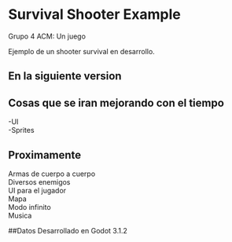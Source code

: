 # Survival Shooter Example
Grupo 4 ACM: Un juego

Ejemplo de un shooter survival en desarrollo.
## En la siguiente version

## Cosas que se iran mejorando con el tiempo
-UI  
-Sprites  


## Proximamente
Armas de cuerpo a cuerpo  
Diversos enemigos  
UI para el jugador  
Mapa  
Modo infinito  
Musica  

##Datos
Desarrollado en Godot 3.1.2
